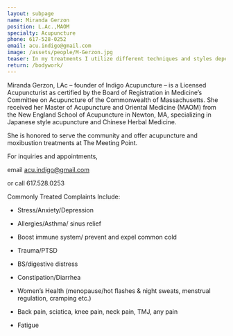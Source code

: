 ```yaml
---
layout: subpage
name: Miranda Gerzon
position: L.Ac.,MAOM
specialty: Acupuncture
phone: 617-528-0252
email: acu.indigo@gmail.com
image: /assets/people/M-Gerzon.jpg
teaser: In my treatments I utilize different techniques and styles depending on the individual's symptoms and constitution, including cupping, gwa sha, and moxibustion. 
return: /bodywork/
---
```


Miranda Gerzon, LAc – founder of Indigo Acupuncture – is a Licensed Acupuncturist as certified by the Board of Registration in Medicine’s Committee on Acupuncture of the Commonwealth of Massachusetts. She received her Master of Acupuncture and Oriental Medicine (MAOM) from the New England School of Acupuncture in Newton, MA, specializing in Japanese style acupuncture and Chinese Herbal Medicine.

She is honored to serve the community and offer acupuncture and moxibustion treatments at The Meeting Point.

For inquiries and appointments,

email acu.indigo@gmail.com

or call 617.528.0253


Commonly Treated Complaints Include:

* Stress/Anxiety/Depression

* Allergies/Asthma/ sinus relief

* Boost immune system/ prevent and expel common cold

* Trauma/PTSD

* BS/digestive distress

* Constipation/Diarrhea

* Women’s Health (menopause/hot flashes & night sweats, menstrual regulation, cramping etc.)

* Back pain, sciatica, knee pain, neck pain, TMJ, any pain

* Fatigue


